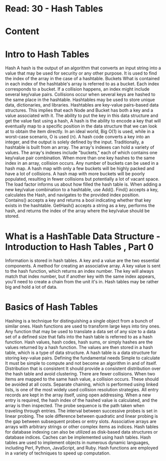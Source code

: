 # Read: 30 - Hash Tables 

# Content  

# Intro to Hash Tables  
Hash A hash is the output of an algorithm that converts an input string into a value that may be used for security or any other purpose. It is used to find the index
of the array in the case of a hashtable. Buckets What is contained in each index of the hashtable's array is referred to as a bucket. Each index corresponds to a bucket.
If a collision happens, an index might include several key/value pairs. Collisions occur when several keys are hashed to the same place in the hashtable. Hashtables may
be used to store unique data, dictionaries, and libraries. Hashtables are key-value pairs-based data structures. This implies that each Node and Bucket has both a key
and a value associated with it. The ability to put the key in this data structure and get the value fast using a hash, A hash is the ability to encode a key that will
eventually map to a specific position in the data structure that we can look at to obtain the item directly. In an ideal world, Big O(1) is used, while in a worst-case
scenario, O is used (n). A hash code converts a key into an integer, and the output is solely defined by the input. Traditionally, a hashtable is built from an array.
The array's indexes can hold a variety of values. The array's indexes include "buckets," each of which contains one key/value pair combination. When more than one key
hashes to the same index in an array, collision occurs. Any number of buckets can be used in a hash map. A hash map with only a few buckets will be highly packed and
have a lot of collisions. A hash map with more buckets will be poorly populated, resulting in fewer collisions but potentially a lot of vacant space. The load factor
informs us about how filled the hash table is. When adding a new key/value combination to a hashtable, use Add(). Find() accepts a key, calculates the Hash, and navigates
to the provided index position. Contains() accepts a key and returns a bool indicating whether that key exists in the hashtable. GetHash() accepts a string as a key,
performs the hash, and returns the index of the array where the key/value should be stored.  

# What is a HashTable Data Structure - Introduction to Hash Tables , Part 0  
Information is stored in hash tables. A key and a value are the two essential components. A method for creating an associative array. A key value is sent to the hash
function, which returns an index number. The key will always match that index number, but if another key with the same index appears, you'll need to create a chain
from the unit it's in. Hash tables may be rather big and hold a lot of data.  

# Basics of Hash Tables  
Hashing is a technique for distinguishing a single object from a bunch of similar ones. Hash functions are used to transform large keys into tiny ones. Any function that
may be used to translate a data set of any size to a data set of a defined size that falls into the hash table is referred to as a hash function. Hash values, hash codes,
hash sums, or simply hashes are the values returned by a hash function. The values are then stored in a hash table, which is a type of data structure. A hash table is a
data structure for storing key-value pairs. Defining the fundamental needs Simple to calculate It must be simple to compute and not become an algorithm in and of itself.
Distribution that is consistent It should provide a consistent distribution over the hash table and avoid clustering. There are fewer collisions. When two items are
mapped to the same hash value, a collision occurs. These should be avoided at all costs. Separate chaining, which is performed using linked lists, is one of the most
widely used collision resolution strategies. All entry records are kept in the array itself, using open addressing. When a new entry is required, the hash index of
the hashed value is calculated, and the array is then inspected. The probe sequence is the path taken when traveling through entries. The interval between successive
probes is set in linear probing. The sole difference between quadratic and linear probing is the gap between subsequent probes or entry slots. Associative arrays are
arrays with arbitrary strings or other complex items as indices. Hash tables for database indexing can also be utilized as disk-based data structures or database
indices. Caches can be implemented using hash tables. Hash tables are used to implement objects in numerous dynamic languages, including Perl, Python, JavaScript,
and Ruby. Hash functions are employed in a variety of techniques to speed up computation.
